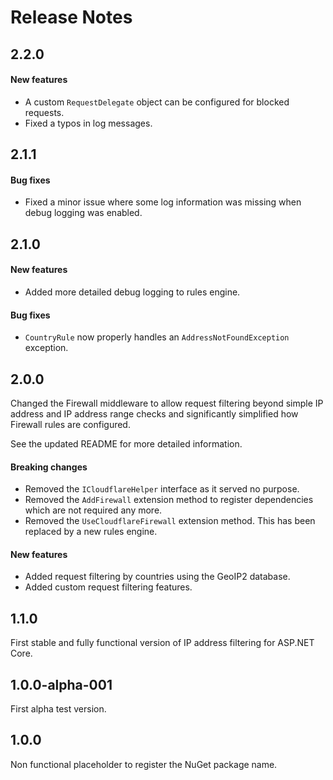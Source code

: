 Release Notes
=============

## 2.2.0

#### New features

- A custom `RequestDelegate` object can be configured for blocked requests.
- Fixed a typos in log messages.

## 2.1.1

#### Bug fixes

- Fixed a minor issue where some log information was missing when debug logging was enabled.

## 2.1.0

#### New features

- Added more detailed debug logging to rules engine.

#### Bug fixes

- `CountryRule` now properly handles an `AddressNotFoundException` exception.

## 2.0.0

Changed the Firewall middleware to allow request filtering beyond simple IP address and IP address range checks and significantly simplified how Firewall rules are configured.

See the updated README for more detailed information.

#### Breaking changes

- Removed the `ICloudflareHelper` interface as it served no purpose.
- Removed the `AddFirewall` extension method to register dependencies which are not required any more.
- Removed the `UseCloudflareFirewall` extension method. This has been replaced by a new rules engine.

#### New features

- Added request filtering by countries using the GeoIP2 database.
- Added custom request filtering features.

## 1.1.0

First stable and fully functional version of IP address filtering for ASP.NET Core.

## 1.0.0-alpha-001

First alpha test version.

## 1.0.0

Non functional placeholder to register the NuGet package name.